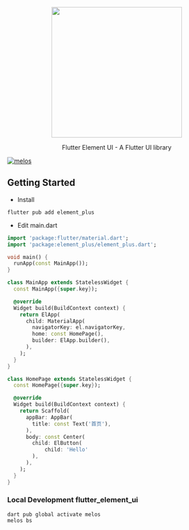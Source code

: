 <p align="center">
  <img width="300px" src="https://user-images.githubusercontent.com/10731096/95823103-9ce15780-0d5f-11eb-8010-1bd1b5910d4f.png">
</p>

<p align="center">Flutter Element UI - A Flutter UI library</p>

[![melos](https://img.shields.io/badge/maintained%20with-melos-f700ff.svg?style=flat-square)](https://github.com/invertase/melos)

## Getting Started

- Install

```
flutter pub add element_plus
```

- Edit main.dart

```dart
import 'package:flutter/material.dart';
import 'package:element_plus/element_plus.dart';

void main() {
  runApp(const MainApp());
}

class MainApp extends StatelessWidget {
  const MainApp({super.key});

  @override
  Widget build(BuildContext context) {
    return ElApp(
      child: MaterialApp(
        navigatorKey: el.navigatorKey,
        home: const HomePage(),
        builder: ElApp.builder(),
      ),
    );
  }
}

class HomePage extends StatelessWidget {
  const HomePage({super.key});

  @override
  Widget build(BuildContext context) {
    return Scaffold(
      appBar: AppBar(
        title: const Text('首页'),
      ),
      body: const Center(
        child: ElButton(
            child: 'Hello'
        ),
      ),
    );
  }
}
```

### Local Development flutter_element_ui

```
dart pub global activate melos
melos bs
```
